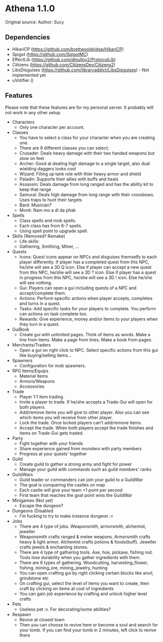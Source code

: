 # Athena 1.1.0

Original source:
Author: Sucy

## Dependencies
* HikariCP (https://github.com/brettwooldridge/HikariCP)
* Spigot (https://github.com/SpigotMC)
* EffectLib (https://github.com/dmulloy2/ProtocolLib)
* Citizens (https://github.com/CitizensDev/Citizens2)
* LibsDisguises (https://github.com/libraryaddict/LibsDisguises) - Not implemented yet
* uVotifier ()

## Features

Please note that these features are for my personal server. It probably will not work in any other setup.
* Characters
  * Only one character per account.
* Classes
  * You have to select a class for your character when you are creating one.
  * There are 9 different classes you can select;
  * Crusader: Deals heavy damage with their two handed weapons but slow on feet
  * Archer: Good at dealing high damage to a single target, also dual wielding daggers looks cool
  * Wizard: Filling up tank role with thier heavy armor and shield
  * Paladin: Supports their allies with buffs and heals
  * Assassin: Deals damage from long ranged and has the ability kit to keep that range
  * Samurai: Deals high damage from long range with their crossbows. Uses traps to hunt their targets
  * Bard: Musician?
  * Monk: Nam mo a di da phak
* Spells
  * Class spells and mob spells.
  * Each class has from 6-7 spells.
  * Using spell point to upgrade spell.
* Skills (Removed? Remake)
  * Life skills:
  * Gathering, Smithing, Miner, ...
* Quests
  * Icons: 
    Quest icons appear on NPCs and disguises themselfs to each player differently. 
    If player has a completed quest from this NPC, he/she will see a 3D Q icon.
    Else if player can accept a new quest from this NPC,  he/she will see a 3D ? icon.
    Else if player has a quest in progress from this NPC,  he/she will see a 3D ! icon.
    Else he/she will see nothing.
  * Gui: 
    Players can open a gui including quests of a NPC and accept/complete them.
  * Actions: 
    Perform specific actions when player accepts, completes and turns in a quest.
  * Tasks: 
    Add specific tasks for your players to complete. You perform can actions on task complete too.
  * Rewards: 
    Give experience, money and/or items to your players when they turn in a quest.
* GuiBook
  * Create gui with unlimited pages.
    Think of items as words. Make a line from items. Make a page from lines. Make a book from pages.
* Merchants/Traders
  * Open a gui on right click to NPC.
    Select specific actions from this gui like buying/selling items...
* Spawners
  * Configuration for mob spawners.
* RPG Items/Equips
  * Material items
  * Armors/Weapons
  * Accessories
* Trade
  * Player 1:1 item trading
  * Invite a player to trade. If he/she accepts a Trade-Gui will open for both players.
  * Add/remove items you will give to other player. Also you can see which items you will receive from other player.
  * Lock the trade. Once locked players can't add/remove items.
  * Accept the trade. When both players accept the trade finishes and items on Trade-Gui gets traded.
* Party
  * Fight together with your friends
  * Share experience gained from monsters with party members
  * Progress at your quests' together
* Guild
  * Create guild to gather a strong army and fight for power
  * Manage your guild with commands such as guild members' ranks
* GuildWars
  * Guild leader or commanders can join your guild to a GuildWar
  * The goal is conquering the castles on map
  * Each castle will give your team +1 point per second
  * First team that reaches the goal point wins the GuildWar
* Minigames (Not yet)
  * Escape the dungeon?
* Dungeons (Disabled
  * I'm fucking to try to make instance dungeon :< 
* Jobs
  * There are 4 type of jobs. Weaponsmith, armorsmith, alchemist, jeweller
  * Weaponsmith crafts ranged & melee weapons. Armorsmith crafts heavy & light armor. Alchemist crafts potions & foods(buff). Jeweller crafts jewels & enchanting stones.
  * There are 4 type of gathering tools. Axe, hoe, pickaxe, fishing rod. Tools lose durability when you gather ingredients with them.
  * There are 6 types of gathering. Woodcutting, harvesting_flower, fishing, mining_ore, mining_jewelry, hunting
  * You can open crafting gui by right clicking certain blocks like anvil, grindstone etc
  * On crafting gui, select the level of items you want to create, then craft by clicking on items at cost of ingredients
  * You can gain job experience by crafting and unlock higher level crafts
* Pets
  * Useless pet :v. For decorating/some abilities?
* Respawn
  * Revive at closest town
  * Then you can choose to revive here or become a soul and search for your tomb. If you can find your tomb in 2 minutes, left click to revive there
